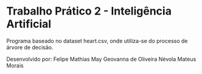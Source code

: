 # Trabalho Prático 2 - Inteligência Artificial

Programa baseado no dataset heart.csv, onde utiliza-se do processo de árvore de decisão.

Desenvolvido por:
Felipe Mathias May
Geovanna de Oliveira Névola
Mateus Morais

